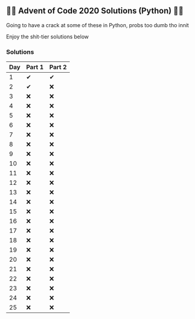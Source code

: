 ## 🎄🎄 Advent of Code 2020 Solutions (Python) 🎄🎄

Going to have a crack at some of these in Python, probs too dumb tho innit

Enjoy the shit-tier solutions below

### Solutions
Day | Part 1 | Part 2
--- | --- | ---
1 | ✔ | ✔
2 | ✔ | ❌
3 | ❌ | ❌
4 | ❌ | ❌
5 | ❌ | ❌
6 | ❌ | ❌
7 | ❌ | ❌
8 | ❌ | ❌
9 | ❌ | ❌
10 | ❌ | ❌
11 | ❌ | ❌
12 | ❌ | ❌
13 | ❌ | ❌
14 | ❌ | ❌
15 | ❌ | ❌
16 | ❌ | ❌
17 | ❌ | ❌
18 | ❌ | ❌
19 | ❌ | ❌
20 | ❌ | ❌
21 | ❌ | ❌
22 | ❌ | ❌
23 | ❌ | ❌
24 | ❌ | ❌
25 | ❌ | ❌